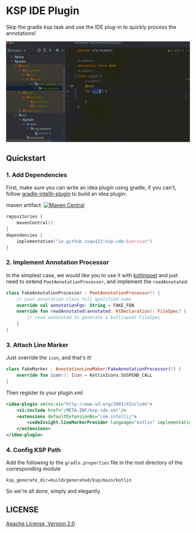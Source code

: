# KSP IDE Plugin

Skip the gradle ksp task and use the IDE plug-in to quickly process the annotations!

![preview](./preview.gif)

## Quickstart

### 1. Add Dependencies

First, make sure you can write an idea plugin using gradle, if you can't,
follow [gradle-intellij-plugin](https://github.com/JetBrains/gradle-intellij-plugin) to build an idea plugin:

maven
artifact: [![Maven Central](https://img.shields.io/maven-central/v/io.github.zsqw123/ksp-ide)](https://search.maven.org/artifact/io.github.zsqw123/ksp-ide)

```kotlin
repositories {
    mavenCentral()
}
dependencies {
    implementation("io.github.zsqw123:ksp-ide:$version")
}
```

### 2. Implement Annotation Processor

In the simplest case, we would like you to use it with [kotlinpoet](https://github.com/square/kotlinpoet) and just need
to extend `PoetAnnotationProcessor`, and implement the `readAnnotated`:

```kotlin
class FakeAnnotationProcessor : PoetAnnotationProcessor() {
    // your annotation class full qualified name
    override val annotationFqn: String = FAKE_FQN
    override fun readAnnotated(annotated: KtDeclaration): FileSpec? {
        // read annotated to generate a kotlinpoet FileSpec
    }
}
```

### 3. Attach Line Marker

Just override the `icon`, and that's it!

```kotlin
class FakeMarker : AnnotationLineMaker(FakeAnnotationProcessor()) {
    override fun icon(): Icon = KotlinIcons.SUSPEND_CALL
}
```

Then register to your plugin.xml

```xml
<idea-plugin xmlns:xi="http://www.w3.org/2001/XInclude">
    <xi:include href="/META-INF/ksp-ide.xml"/>
    <extensions defaultExtensionNs="com.intellij">
        <codeInsight.lineMarkerProvider language="kotlin" implementationClass="zsu.ksp.ide.sample.FakeMarker"/>
    </extensions>
</idea-plugin>
```

### 4. Config KSP Path

Add the following to the `gradle.properties` file in the root directory of the corresponding module

```properties
ksp_generate_dir=build/generated/ksp/main/kotlin
```

So we're all done, simply and elegantly.

## LICENSE

[Apache License, Version 2.0](https://www.apache.org/licenses/LICENSE-2.0.txt)